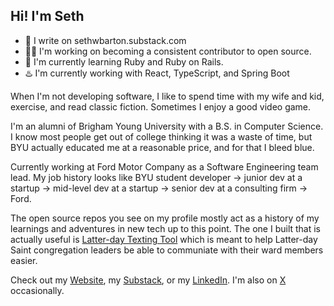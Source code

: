 ## Hi! I'm Seth

- 📝 I write on sethwbarton.substack.com
- 👷‍♂️ I'm working on becoming a consistent contributor to open source. 
- 🚅 I'm currently learning Ruby and Ruby on Rails.
- ♨️ I'm currently working with React, TypeScript, and Spring Boot

When I'm not developing software, I like to spend time with my wife and kid, exercise, and read classic fiction. Sometimes I enjoy a good video game.


I'm an alumni of Brigham Young University with a B.S. in Computer Science. I know most people get out of college thinking it was a waste of time, but BYU actually educated me at a reasonable price, and for that I bleed blue.


Currently working at Ford Motor Company as a Software Engineering team lead. My job history looks like BYU student developer -> junior dev at a startup -> mid-level dev at a startup -> senior dev at a consulting firm -> Ford.


The open source repos you see on my profile mostly act as a history of my learnings and adventures in new tech up to this point. The one I built that is actually useful is [Latter-day Texting Tool](https://github.com/sethwbarton/latter-day-texting-tool) which is meant to help Latter-day Saint congregation leaders
be able to communiate with their ward members easier.

Check out my [Website](https://sethwbarton.com), my [Substack](sethwbarton.substack.com), or my [LinkedIn](https://www.linkedin.com/in/seth-barton-828787156/).
I'm also on [X](https://x.com/sethwbarton) occasionally. 
